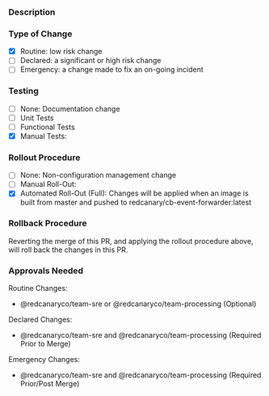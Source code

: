 ### Description

<!--
A description of the change in this PR.
Place a reference to the Github issue or the PagerDuty incident, if any, here.
-->

### Type of Change

- [X] Routine: low risk change
- [ ] Declared: a significant or high risk change
- [ ] Emergency: a change made to fix an on-going incident

<!--
Classify this change as one of the following, according to the change management
policy in https://drive.google.com/drive/folders/1YgEceW5HQ2bQ4OAuhFIgN1oHmLk9RfTV
-->

### Testing

- [ ] None: Documentation change
- [ ] Unit Tests
- [ ] Functional Tests
- [X] Manual Tests: <!-- Describe how this should be tested -->

<!--
Describe the testing procedure that has been done, or will be done, if any.
Optional for routine changes, mandatory for declared changes.
-->

### Rollout Procedure

- [ ] None: Non-configuration management change
- [ ] Manual Roll-Out: <!-- If checked, replace with description -->
- [X] Automated Roll-Out (Full): Changes will be applied when an image is built from master and pushed to redcanary/cb-event-forwarder:latest

<!--
Describe how this change will be rolled out. For most changes in this repository,
the following default should suffice.
-->

### Rollback Procedure

Reverting the merge of this PR, and applying the rollout procedure above, will roll
back the changes in this PR.

<!--
Describe how this change will be rolled back. For most changes in this repository,
the following default should suffice.
-->

### Approvals Needed

Routine Changes:
 - @redcanaryco/team-sre or @redcanaryco/team-processing (Optional)

Declared Changes:
 - @redcanaryco/team-sre and @redcanaryco/team-processing (Required Prior to Merge)

Emergency Changes:
 - @redcanaryco/team-sre and @redcanaryco/team-processing (Required Prior/Post Merge)
